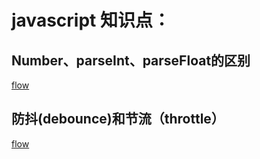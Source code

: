 # javascript 知识点：

 <!-- *  ### [Number、parseInt、和parseFloat的区别](/modules/js-dot/number-parseInt-parseFloat) -->

 ## Number、parseInt、parseFloat的区别
[flow](./number-parseInt-parseFloat.md ':include')

 ## 防抖(debounce)和节流（throttle）
[flow](./debounce-throttle.md ':include')





 
